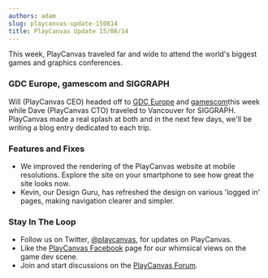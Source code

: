 ```yaml
---
authors: adam
slug: playcanvas-update-150814
title: PlayCanvas Update 15/08/14
---
```


This week, PlayCanvas traveled far and wide to attend the world's biggest games and graphics conferences.

<!-- truncate -->

### GDC Europe, gamescom and SIGGRAPH

Will (PlayCanvas CEO) headed off to [GDC Europe](https://twitter.com/GDC_Europe) and [gamescom](https://www.gamescom.global/)this week while Dave (PlayCanvas CTO) traveled to Vancouver for SIGGRAPH. PlayCanvas made a real splash at both and in the next few days, we'll be writing a blog entry dedicated to each trip.

### Features and Fixes

- We improved the rendering of the PlayCanvas website at mobile resolutions. Explore the site on your smartphone to see how great the site looks now.
- Kevin, our Design Guru, has refreshed the design on various 'logged in' pages, making navigation clearer and simpler.

### Stay In The Loop

- Follow us on Twitter, [@playcanvas](https://twitter.com/playcanvas), for updates on PlayCanvas.
- Like the [PlayCanvas Facebook](https://facebook.com/playcanvas) page for our whimsical views on the game dev scene.
- Join and start discussions on the [PlayCanvas Forum](https://forum.playcanvas.com/).
